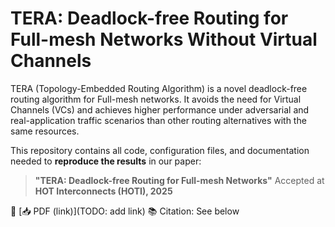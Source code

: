 # TERA: Deadlock-free Routing for Full-mesh Networks Without Virtual Channels

TERA (Topology-Embedded Routing Algorithm) is a novel deadlock-free routing algorithm for Full-mesh networks. It avoids the need for Virtual Channels (VCs) and achieves higher performance under adversarial and real-application traffic scenarios than other routing alternatives with the same resources.

This repository contains all code, configuration files, and documentation needed to **reproduce the results** in our paper:

> **"TERA: Deadlock-free Routing for Full-mesh Networks"**
> Accepted at **HOT Interconnects (HOTI), 2025**

📄 [📥 PDF (link)](TODO: add link)
📚 Citation: See below